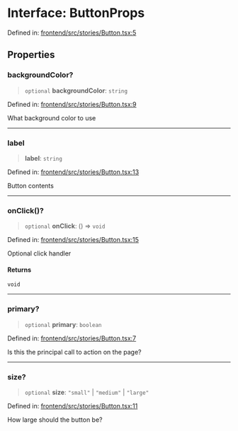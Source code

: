 # Interface: ButtonProps

Defined in: [frontend/src/stories/Button.tsx:5](https://github.com/lsendel/sass/blob/ca8b2b87627589617e0de57047e1f50d53e78078/frontend/src/stories/Button.tsx#L5)

## Properties

### backgroundColor?

> `optional` **backgroundColor**: `string`

Defined in: [frontend/src/stories/Button.tsx:9](https://github.com/lsendel/sass/blob/ca8b2b87627589617e0de57047e1f50d53e78078/frontend/src/stories/Button.tsx#L9)

What background color to use

***

### label

> **label**: `string`

Defined in: [frontend/src/stories/Button.tsx:13](https://github.com/lsendel/sass/blob/ca8b2b87627589617e0de57047e1f50d53e78078/frontend/src/stories/Button.tsx#L13)

Button contents

***

### onClick()?

> `optional` **onClick**: () => `void`

Defined in: [frontend/src/stories/Button.tsx:15](https://github.com/lsendel/sass/blob/ca8b2b87627589617e0de57047e1f50d53e78078/frontend/src/stories/Button.tsx#L15)

Optional click handler

#### Returns

`void`

***

### primary?

> `optional` **primary**: `boolean`

Defined in: [frontend/src/stories/Button.tsx:7](https://github.com/lsendel/sass/blob/ca8b2b87627589617e0de57047e1f50d53e78078/frontend/src/stories/Button.tsx#L7)

Is this the principal call to action on the page?

***

### size?

> `optional` **size**: `"small"` \| `"medium"` \| `"large"`

Defined in: [frontend/src/stories/Button.tsx:11](https://github.com/lsendel/sass/blob/ca8b2b87627589617e0de57047e1f50d53e78078/frontend/src/stories/Button.tsx#L11)

How large should the button be?
